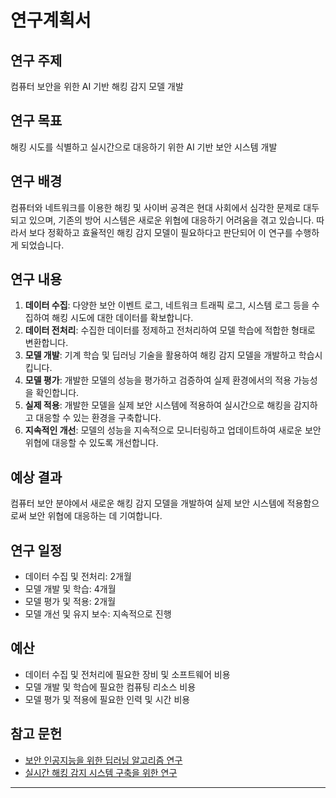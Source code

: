 
# 연구계획서

## 연구 주제
컴퓨터 보안을 위한 AI 기반 해킹 감지 모델 개발

## 연구 목표
해킹 시도를 식별하고 실시간으로 대응하기 위한 AI 기반 보안 시스템 개발

## 연구 배경
컴퓨터와 네트워크를 이용한 해킹 및 사이버 공격은 현대 사회에서 심각한 문제로 대두되고 있으며, 기존의 방어 시스템은 새로운 위협에 대응하기 어려움을 겪고 있습니다. 따라서 보다 정확하고 효율적인 해킹 감지 모델이 필요하다고 판단되어 이 연구를 수행하게 되었습니다.

## 연구 내용
1. **데이터 수집**: 다양한 보안 이벤트 로그, 네트워크 트래픽 로그, 시스템 로그 등을 수집하여 해킹 시도에 대한 데이터를 확보합니다.
2. **데이터 전처리**: 수집한 데이터를 정제하고 전처리하여 모델 학습에 적합한 형태로 변환합니다.
3. **모델 개발**: 기계 학습 및 딥러닝 기술을 활용하여 해킹 감지 모델을 개발하고 학습시킵니다.
4. **모델 평가**: 개발한 모델의 성능을 평가하고 검증하여 실제 환경에서의 적용 가능성을 확인합니다.
5. **실제 적용**: 개발한 모델을 실제 보안 시스템에 적용하여 실시간으로 해킹을 감지하고 대응할 수 있는 환경을 구축합니다.
6. **지속적인 개선**: 모델의 성능을 지속적으로 모니터링하고 업데이트하여 새로운 보안 위협에 대응할 수 있도록 개선합니다.

## 예상 결과
컴퓨터 보안 분야에서 새로운 해킹 감지 모델을 개발하여 실제 보안 시스템에 적용함으로써 보안 위협에 대응하는 데 기여합니다.

## 연구 일정
- 데이터 수집 및 전처리: 2개월
- 모델 개발 및 학습: 4개월
- 모델 평가 및 적용: 2개월
- 모델 개선 및 유지 보수: 지속적으로 진행

## 예산
- 데이터 수집 및 전처리에 필요한 장비 및 소프트웨어 비용
- 모델 개발 및 학습에 필요한 컴퓨팅 리소스 비용
- 모델 평가 및 적용에 필요한 인력 및 시간 비용

## 참고 문헌
- [보안 인공지능을 위한 딥러닝 알고리즘 연구](https://www.kisa.or.kr/eng/usefulreport/policyReport_View.jsp?cPage=1&mode=view&p_No=308&b_No=308&d_No=28&ST1=ST2&IDX=&curmax=10&ST1=ST2&ST1=ST2)
- [실시간 해킹 감지 시스템 구축을 위한 연구](https://www.sans.org/reading-room/whitepapers/detection/real-time-hacking-detection-system-34255)

---
